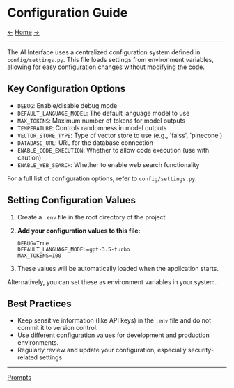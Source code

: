 # Configuration Guide

[<-](structure.md) [Home](index.md) [->](prompts.md)

---

The AI Interface uses a centralized configuration system defined in `config/settings.py`. This file loads settings from environment variables, allowing for easy configuration changes without modifying the code.

## Key Configuration Options

- `DEBUG`: Enable/disable debug mode
- `DEFAULT_LANGUAGE_MODEL`: The default language model to use
- `MAX_TOKENS`: Maximum number of tokens for model outputs
- `TEMPERATURE`: Controls randomness in model outputs
- `VECTOR_STORE_TYPE`: Type of vector store to use (e.g., 'faiss', 'pinecone')
- `DATABASE_URL`: URL for the database connection
- `ENABLE_CODE_EXECUTION`: Whether to allow code execution (use with caution)
- `ENABLE_WEB_SEARCH`: Whether to enable web search functionality

For a full list of configuration options, refer to `config/settings.py`.

## Setting Configuration Values

1. Create a `.env` file in the root directory of the project.
2. **Add your configuration values to this file:**

   ```shell
   DEBUG=True
   DEFAULT_LANGUAGE_MODEL=gpt-3.5-turbo
   MAX_TOKENS=100
   ```

3. These values will be automatically loaded when the application starts.

Alternatively, you can set these as environment variables in your system.

## Best Practices

- Keep sensitive information (like API keys) in the `.env` file and do not commit it to version control.
- Use different configuration values for development and production environments.
- Regularly review and update your configuration, especially security-related settings.

---

[Prompts](prompts.md)
